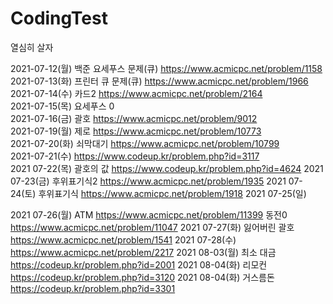 # CodingTest

열심히 살자


 2021-07-12(월) 백준 요세푸스 문제(큐) https://www.acmicpc.net/problem/1158  
 2021-07-13(화) 프린터 큐 문제(큐) https://www.acmicpc.net/problem/1966  
 2021-07-14(수) 카드2 https://www.acmicpc.net/problem/2164  
 2021-07-15(목) 요세푸스 0   
 2021-07-16(금) 괄호 https://www.acmicpc.net/problem/9012  
 2021-07-19(월) 제로 https://www.acmicpc.net/problem/10773  
 2021-07-20(화) 쇠막대기 https://www.acmicpc.net/problem/10799  
 2021-07-21(수) https://www.codeup.kr/problem.php?id=3117   
 2021 07-22(목) 괄호의 값 https://www.codeup.kr/problem.php?id=4624
 2021 07-23(금) 후위표기식2 https://www.acmicpc.net/problem/1935
 2021 07-24(토) 후위표기식 https://www.acmicpc.net/problem/1918
 2021 07-25(일) 

 2021 07-26(월) ATM https://www.acmicpc.net/problem/11399
                동전0 https://www.acmicpc.net/problem/11047
 2021 07-27(화) 잃어버린 괄호 https://www.acmicpc.net/problem/1541
 2021 07-28(수) https://www.acmicpc.net/problem/2217
 2021 08-03(월) 최소 대금 https://codeup.kr/problem.php?id=2001
 2021 08-04(화) 리모컨 https://codeup.kr/problem.php?id=3120
 2021 08-04(화) 거스름돈 https://codeup.kr/problem.php?id=3301
 
